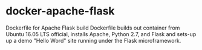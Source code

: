 # docker-apache-flask
Dockerfile for Apache Flask build
Dockerfile builds out container from Ubuntu 16.05 LTS official, installs Apache, Python 2.7, and Flask and sets-up up a demo "Hello Word" site running under the Flask microframework.

